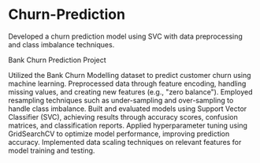 # Churn-Prediction
Developed a churn prediction model using SVC with data preprocessing and class imbalance techniques.

Bank Churn Prediction Project

Utilized the Bank Churn Modelling dataset to predict customer churn using machine learning.
Preprocessed data through feature encoding, handling missing values, and creating new features (e.g., "zero balance").
Employed resampling techniques such as under-sampling and over-sampling to handle class imbalance.
Built and evaluated models using Support Vector Classifier (SVC), achieving results through accuracy scores, confusion matrices, and classification reports.
Applied hyperparameter tuning using GridSearchCV to optimize model performance, improving prediction accuracy.
Implemented data scaling techniques on relevant features for model training and testing.

